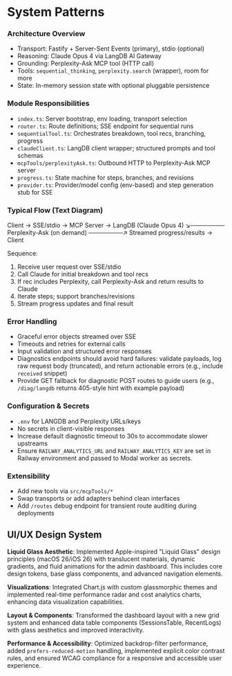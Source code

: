 # System Patterns

### Architecture Overview
- Transport: Fastify + Server-Sent Events (primary), stdio (optional)
- Reasoning: Claude Opus 4 via LangDB AI Gateway
- Grounding: Perplexity-Ask MCP tool (HTTP call)
- Tools: `sequential_thinking`, `perplexity.search` (wrapper), room for more
- State: In-memory session state with optional pluggable persistence

### Module Responsibilities
- `index.ts`: Server bootstrap, env loading, transport selection
- `router.ts`: Route definitions; SSE endpoint for sequential runs
- `sequentialTool.ts`: Orchestrates breakdown, tool recs, branching, progress
- `claudeClient.ts`: LangDB client wrapper; structured prompts and tool schemas
- `mcpTools/perplexityAsk.ts`: Outbound HTTP to Perplexity-Ask MCP server
- `progress.ts`: State machine for steps, branches, and revisions
- `provider.ts`: Provider/model config (env-based) and step generation stub for SSE

### Typical Flow (Text Diagram)
Client → SSE/stdio → MCP Server → LangDB (Claude Opus 4)
  ↘──────── Perplexity-Ask (on demand) ────────↗
Streamed progress/results → Client

Sequence:
1. Receive user request over SSE/stdio
2. Call Claude for initial breakdown and tool recs
3. If rec includes Perplexity, call Perplexity-Ask and return results to Claude
4. Iterate steps; support branches/revisions
5. Stream progress updates and final result

### Error Handling
- Graceful error objects streamed over SSE
- Timeouts and retries for external calls
- Input validation and structured error responses
 - Diagnostics endpoints should avoid hard failures: validate payloads, log raw request body (truncated), and return actionable errors (e.g., include `received` snippet)
 - Provide GET fallback for diagnostic POST routes to guide users (e.g., `/diag/langdb` returns 405-style hint with example payload)

### Configuration & Secrets
- `.env` for LANGDB and Perplexity URLs/keys
- No secrets in client-visible responses
 - Increase default diagnostic timeout to 30s to accommodate slower upstreams
 - Ensure `RAILWAY_ANALYTICS_URL` and `RAILWAY_ANALYTICS_KEY` are set in Railway environment and passed to Modal worker as secrets.

### Extensibility
- Add new tools via `src/mcpTools/*`
- Swap transports or add adapters behind clean interfaces
 - Add `/routes` debug endpoint for transient route auditing during deployments

## UI/UX Design System
**Liquid Glass Aesthetic**: Implemented Apple-inspired "Liquid Glass" design principles (macOS 26/iOS 26) with translucent materials, dynamic gradients, and fluid animations for the admin dashboard. This includes core design tokens, base glass components, and advanced navigation elements.

**Visualizations**: Integrated Chart.js with custom glassmorphic themes and implemented real-time performance radar and cost analytics charts, enhancing data visualization capabilities.

**Layout & Components**: Transformed the dashboard layout with a new grid system and enhanced data table components (SessionsTable, RecentLogs) with glass aesthetics and improved interactivity.

**Performance & Accessibility**: Optimized backdrop-filter performance, added `prefers-reduced-motion` handling, implemented explicit color contrast rules, and ensured WCAG compliance for a responsive and accessible user experience.
